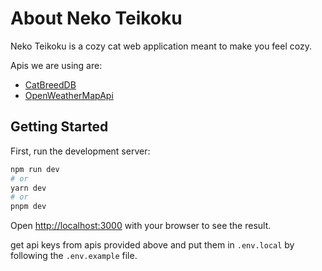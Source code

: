 # About Neko Teikoku
Neko Teikoku is a cozy cat web application meant to make you feel cozy.

Apis we are using are:
* [CatBreedDB](https://rapidapi.com/encurate/api/catbreeddb/)
* [OpenWeatherMapApi](https://openweathermap.org/api)

## Getting Started

First, run the development server:

```bash
npm run dev
# or
yarn dev
# or
pnpm dev
```

Open [http://localhost:3000](http://localhost:3000) with your browser to see the result.

get api keys from apis provided above and put them in `.env.local` by following the `.env.example` file. 